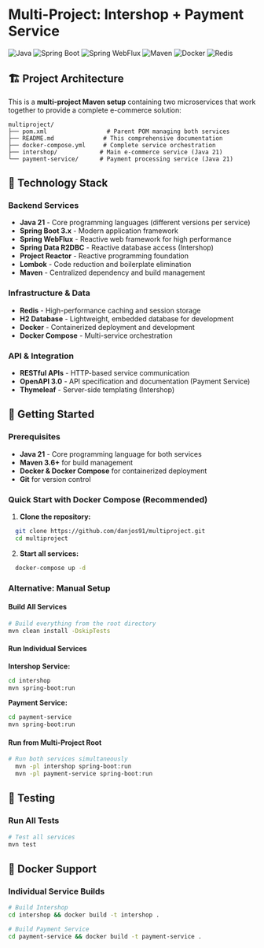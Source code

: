 # Multi-Project: Intershop + Payment Service

![Java](https://img.shields.io/badge/java-%23ED8B00.svg?style=for-the-badge&logo=openjdk&logoColor=white)
![Spring Boot](https://img.shields.io/badge/Spring_Boot-6DB33F?style=for-the-badge&logo=spring&logoColor=white)
![Spring WebFlux](https://img.shields.io/badge/Spring_WebFlux-6DB33F?style=for-the-badge&logo=spring&logoColor=white)
![Maven](https://img.shields.io/badge/Maven-C71A36?style=for-the-badge&logo=apache-maven&logoColor=white)
![Docker](https://img.shields.io/badge/Docker-2496ED?style=for-the-badge&logo=docker&logoColor=white)
![Redis](https://img.shields.io/badge/Redis-DC382D?style=for-the-badge&logo=redis&logoColor=white)

## 🏗️ Project Architecture

This is a **multi-project Maven setup** containing two microservices that work together to provide a complete e-commerce solution:

```
multiproject/
├── pom.xml                 # Parent POM managing both services
├── README.md              # This comprehensive documentation
├── docker-compose.yml     # Complete service orchestration
├── intershop/            # Main e-commerce service (Java 21)
└── payment-service/      # Payment processing service (Java 21)
```

## 🚀 Technology Stack

### Backend Services
- **Java 21** - Core programming languages (different versions per service)
- **Spring Boot 3.x** - Modern application framework
- **Spring WebFlux** - Reactive web framework for high performance
- **Spring Data R2DBC** - Reactive database access (Intershop)
- **Project Reactor** - Reactive programming foundation
- **Lombok** - Code reduction and boilerplate elimination
- **Maven** - Centralized dependency and build management

### Infrastructure & Data
- **Redis** - High-performance caching and session storage
- **H2 Database** - Lightweight, embedded database for development
- **Docker** - Containerized deployment and development
- **Docker Compose** - Multi-service orchestration

### API & Integration
- **RESTful APIs** - HTTP-based service communication
- **OpenAPI 3.0** - API specification and documentation (Payment Service)
- **Thymeleaf** - Server-side templating (Intershop)

## 🚀 Getting Started

### Prerequisites
- **Java 21** - Core programming language for both services
- **Maven 3.6+** for build management
- **Docker & Docker Compose** for containerized deployment
- **Git** for version control

### Quick Start with Docker Compose (Recommended)

1. **Clone the repository:**
```bash
  git clone https://github.com/danjos91/multiproject.git
  cd multiproject
```

2. **Start all services:**
```bash
  docker-compose up -d
```

### Alternative: Manual Setup

#### Build All Services
```bash
# Build everything from the root directory
mvn clean install -DskipTests
```

#### Run Individual Services

**Intershop Service:**
```bash
cd intershop
mvn spring-boot:run
```

**Payment Service:**
```bash
cd payment-service
mvn spring-boot:run
```

#### Run from Multi-Project Root
```bash
# Run both services simultaneously
  mvn -pl intershop spring-boot:run
  mvn -pl payment-service spring-boot:run
```

## 🧪 Testing

### Run All Tests
```bash
# Test all services
mvn test
```

## 🐳 Docker Support

### Individual Service Builds
```bash
# Build Intershop
cd intershop && docker build -t intershop .

# Build Payment Service
cd payment-service && docker build -t payment-service .
```
